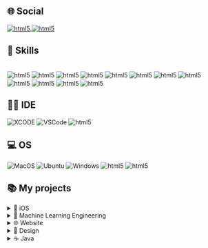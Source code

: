 ## 🌐 Social
<a href="https://www.linkedin.com/in/mtsfreitas/" target="_blank">
  <img align="center" alt="html5" src="https://img.shields.io/badge/LinkedIn-0077B5?style=for-the-badge&logo=linkedin&logoColor=white" />
</a>
<a href="mailto:mtsftsmts@gmail.com">
  <img align="center" alt="html5" src="https://img.shields.io/badge/Gmail-D14836?style=for-the-badge&logo=gmail&logoColor=white" />
</a>
<!-- <a href="https://leetcode.com/mtsftsmts/" target="_blank">
  <img align="center" alt="html5" src="https://img.shields.io/badge/-LeetCode-FFA116?style=for-the-badge&logo=LeetCode&logoColor=black" />
</a>-->


## 🚀 Skills

<div style="display: inline_block"><br/>
<img align="center" alt="html5" src="https://img.shields.io/badge/Swift-FA7343?style=for-the-badge&logo=swift&logoColor=white"/>
<img align="center" alt="html5" src="https://img.shields.io/badge/Python-3776AB?style=for-the-badge&logo=python&logoColor=white"/>
<img align="center" alt="html5" src="https://img.shields.io/badge/Java-ED8B00?style=for-the-badge&logo=openjdk&logoColor=white"/>
<img align="center" alt="html5" src="https://img.shields.io/badge/C-00599C?style=for-the-badge&logo=c&logoColor=white"/>
<img align="center" alt="html5" src="https://img.shields.io/badge/C%2B%2B-00599C?style=for-the-badge&logo=c%2B%2B&logoColor=white"/>
<img align="center" alt="html5" src="https://img.shields.io/badge/HTML5-E34F26?style=for-the-badge&logo=html5&logoColor=white"/>
<img align="center" alt="html5" src="https://img.shields.io/badge/CSS3-1572B6?style=for-the-badge&logo=css3&logoColor=white"/>
<img align="center" alt="html5" src="https://img.shields.io/badge/PHP-777BB4?style=for-the-badge&logo=php&logoColor=white"/>
<img align="center" alt="html5" src="https://img.shields.io/badge/MySQL-005C84?style=for-the-badge&logo=mysql&logoColor=white"/>
<img align="center" alt="html5" src="https://img.shields.io/badge/SQLite-07405E?style=for-the-badge&logo=sqlite&logoColor=white"/>
<img align="center" alt="html5" src="https://img.shields.io/badge/App_Store-0D96F6?style=for-the-badge&logo=app-store&logoColor=white"/>
<img align="center" alt="html5" src="https://img.shields.io/badge/GitHub-100000?style=for-the-badge&logo=github&logoColor=white"/>

## 👩‍💻 IDE 
<img align="center" alt="XCODE" src="https://img.shields.io/badge/Xcode-007ACC?style=for-the-badge&logo=Xcode&logoColor=white"/>
<img align="center" alt="VSCode" src="https://img.shields.io/badge/Visual_Studio_Code-0078D4?style=for-the-badge&logo=visual%20studio%20code&logoColor=white"/>
<img align="center" alt="html5" src="https://img.shields.io/badge/Colab-F9AB00?style=for-the-badge&logo=googlecolab&color=525252"/>

## 💻 OS
<img align="center" alt="MacOS" src="https://img.shields.io/badge/mac%20os-000000?style=for-the-badge&logo=apple&logoColor=white"/>
<img align="center" alt="Ubuntu" src="https://img.shields.io/badge/Ubuntu-E95420?style=for-the-badge&logo=ubuntu&logoColor=white"/>
<img align="center" alt="Windows" src="https://img.shields.io/badge/Windows-0078D6?style=for-the-badge&logo=windows&logoColor=white"/>
<img align="center" alt="html5" src="https://img.shields.io/badge/Android-3DDC84?style=for-the-badge&logo=android&logoColor=white"/>
<img align="center" alt="html5" src="https://img.shields.io/badge/iOS-000000?style=for-the-badge&logo=ios&logoColor=white"/>


## 📚 My projects

<details>
 <summary>🍏 iOS </summary>

| Project | Description |
| ------- | ----------- |
| [![Currency Converter](https://github-readme-stats.vercel.app/api/pin/?username=mtsfreitas&theme=swift&repo=currency-converter)](https://github.com/mtsfreitas/currency-converter) | Currency Converter App: A simple iOS app for converting currencies. |
| [![Simple Calculator App](https://github-readme-stats.vercel.app/api/pin/?username=mtsfreitas&theme=swift&repo=Simple-Calculator-App)](https://github.com/mtsfreitas/Simple-Calculator-App)  | Simple Calculator App: A basic calculator app built for iOS. |
| [![SOLID](https://github-readme-stats.vercel.app/api/pin/?username=mtsfreitas&theme=swift&repo=S-O-L-I-D)](https://github.com/mtsfreitas/S-O-L-I-D)  | SOLID Principles: Examples of SOLID design principles in Swift. |
| [![Weather RESTful](https://github-readme-stats.vercel.app/api/pin/?username=mtsfreitas&theme=swift&repo=WeatherRESTful)](https://github.com/mtsfreitas/WeatherRESTful) | Weather RESTful App: An iOS app to retrieve weather information using RESTful APIs. |
| [![Swift Academy](https://github-readme-stats.vercel.app/api/pin/?username=mtsfreitas&theme=swift&repo=Swift-Academy)](https://github.com/mtsfreitas/Swift-Academy) | Swift Academy: Repository for Swift learning resources and projects. |
</details>

<details>
 <summary>🤖 Machine Learning Engineering </summary>

| Project | Description |
| ------- | ----------- |
| [![Drop Master](https://github-readme-stats.vercel.app/api/pin/?username=mtsfreitas&theme=swift&repo=Drop-Master)](https://github.com/mtsfreitas/Drop-Master) | Drop Master: A machine learning project focused on mastering the art of drops. |
| [![Machine Learning Exercises](https://github-readme-stats.vercel.app/api/pin/?username=mtsfreitas&theme=swift&repo=Machine-Learning-Exercises)](https://github.com/mtsfreitas/Machine-Learning-Exercises) | Machine Learning Exercises: A collection of exercises and examples in machine learning. |
</details>

<details>
 <summary>🌐 Website </summary>

| Project | Description |
| ------- | ----------- |
| [![PackageTrack](https://github-readme-stats.vercel.app/api/pin/?username=mtsfreitas&theme=swift&repo=packagetrack)](https://github.com/mtsfreitas/packagetrack) | PackageTrack: A web-based package tracking application. |
| [![MaBank CRUD](https://github-readme-stats.vercel.app/api/pin/?username=mtsfreitas&theme=swift&repo=mabank-crud)](https://github.com/mtsfreitas/mabank-crud) | MaBank CRUD: A web-based CRUD application for managing bank accounts. |
</details>


<details>
 <summary>🎨 Design </summary>

| Project | Description |
| ------- | ----------- |
| [![Chimera App Design](https://github-readme-stats.vercel.app/api/pin/?username=mtsfreitas&theme=swift&repo=chimera-app-design)](https://github.com/mtsfreitas/chimera-app-design) | Chimera App Design: Design assets for the Chimera app project. |
| [![App Video Presentation](https://github-readme-stats.vercel.app/api/pin/?username=mtsfreitas&theme=swift&repo=app-video-presentation)](https://github.com/mtsfreitas/app-video-presentation) | App Video Presentation: Design and assets for an app video presentation. |
</details>


<details>
 <summary>☕ Java </summary>

| Project | Description |
| ------- | ----------- |
| [![Battleship](https://github-readme-stats.vercel.app/api/pin/?username=mtsfreitas&theme=swift&repo=battleship-game-sockets)](https://github.com/mtsfreitas/battleship-game-sockets) | Battleship: A Java implementation of the classic game Battleship. |
</details>


</div>
